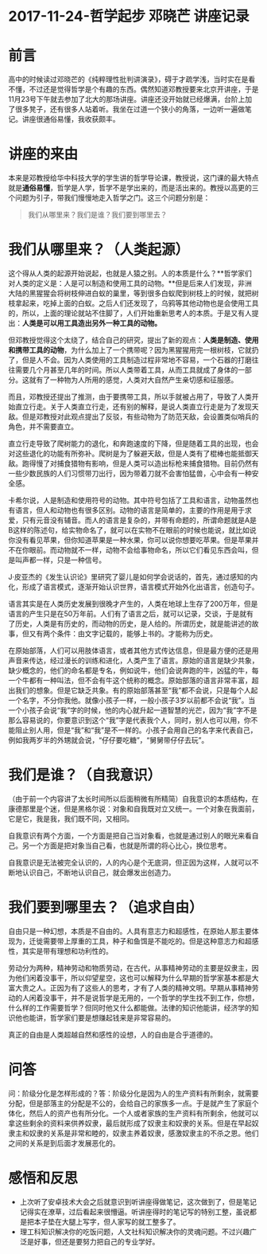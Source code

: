 # 2017-11-24-哲学起步 邓晓芒 讲座记录

# **前言**

高中的时候读过邓晓芒的《纯粹理性批判讲演录》，碍于才疏学浅，当时实在是看不懂，不过还是觉得哲学是个有趣的东西。偶然知道邓教授要来北京开讲座，于是11月23号下午就去参加了北大的那场讲座。讲座还没开始就已经爆满，台阶上加了很多凳子，还有很多人站着听。我坐在过道一个狭小的角落，一边听一遍做笔记。讲座很通俗易懂，我收获颇丰。

# **讲座的来由**

本来是邓教授给华中科技大学的学生讲的哲学导论课，教授说，这门课的最大特点就是**通俗易懂**，哲学是人学，哲学不是学出来的，而是活出来的。教授以高更的三个问题为引子，带我们慢慢地走入哲学之门。这三个问题分别是：

> 我们从哪里来？我们是谁？我们要到哪里去？

# **我们从哪里来？（人类起源）**

这个得从人类的起源开始说起，也就是人猿之别。人的本质是什么？**哲学家们对人类的定义是：人是可以制造和使用工具的动物。**但是后来人们发现，非洲大陆的黑猩猩会将树枝伸进白蚁的巢里，等到很多白蚁爬到树枝上的时候，就把树枝拿起来，吃掉上面的白蚁。之后人们还发现了，乌鸦等其他动物也是会使用工具的，所以，上面的理论就站不住脚了，人们开始重新思考人的本质。于是又有人提出：**人类是可以用工具造出另外一种工具的动物。**

但邓教授觉得这个太绕了，结合自己的研究，提出了新的观点：**人类是制造、使用和携带工具的动物**，为什么加上了一个携带呢？因为黑猩猩用完一根树枝，它就扔了，但是人不会。因为人类使用的工具制造过程非常地不容易，一个石器的打磨往往需要几个月甚至几年的时间。所以人类带着工具，从而工具就成了身体的一部分。这就有了一种物为人所用的感觉，人类对大自然产生亲切感和征服感。

而且，邓教授还提出了推测，由于要携带工具，所以手就被占用了，导致了人类开始直立行走。关于人类直立行走，还有别的解释，是说人类直立行走是为了发现天敌。但是邓教授对此观点提出了反驳，有些动物为了防范天敌，会设置类似哨兵的角色，并不需要直立。

直立行走导致了爬树能力的退化，和奔跑速度的下降，但是随着工具的出现，也会对这些退化的功能有所弥补。爬树是为了躲避天敌，但是人类有了棍棒也能抵御天敌。跑得慢了对捕食猎物有影响，但是人类可以造出标枪来捕食猎物。目前仍然有一些少数民族的人们习惯带刀出行，因为带着刀就不会害怕猛兽，心中会有一种安全感。

卡希尔说，人是制造和使用符号的动物。其中符号包括了工具和语言，动物虽然也有语言，但人和动物也有很多区别。动物的语言是简单的，主要的作用是用于求爱，只有元音没有辅音。而人的语言是复杂的，并带有命题的，所谓命题就是A是B这样的陈述句，给实物命名了，就可以在实物不在眼前的时候也能说，就比如说你没有看见苹果，但你知道苹果是一种水果，你可以说你想要吃苹果。但是苹果并不在你眼前。而动物就不一样，动物不会给事物命名，所以它们看见东西会叫，但是叫声都一样，只是一种信号。

J·皮亚杰的《发生认识论》里研究了婴儿是如何学会说话的，首先，通过感知的内化，形成了语言模式，逐渐开始认识世界，语言模式开始外化出语言，创造句子。

语言其实是在人类历史发展到很晚才产生的，人类在地球上生存了200万年，但是语言的产生只是在50万年前。人们有了语言之后，就可以记录，交谈，于是就有了历史，人类是有历史的，而动物的历史，是人给的。所谓历史，就是能讲述的故事，但又有两个条件：由文字记载的，能够上书的。才能称为历史。

在原始部落，人们可以用肢体语言，或者其他方式传达信息，但是最方便的还是用声音来传达，经过漫长的训练和进化，人类产生了语言。原始的语言是缺少共象，缺少概念的，他们的命名都是专名，例如说牛，他们会说奔跑的牛，凶猛的牛，每一个牛都有一种叫法，但不会有牛这个统称的概念。原始部落的语言非常丰富，超出我们的想象。但是它缺乏共象。有的原始部落甚至“我”都不会说，只是每个人起一个名字，不分你我他。就像小孩子一样，一般小孩子3岁以前都不会说“我”。当一个小孩子会说“我”字的时候，他的内心就升起一道智慧的光芒，因为“我”字不是那么容易说的，你要意识到这个“我”字是代表我个人，同时，别人也可以用，你不能阻止别人用，但是“我”和“我”是不一样的。小孩子会用自己的名字来代表自己，例如我两岁半的外甥就会说，“仔仔要吃糖”，“舅舅带仔仔去玩”。

# **我们是谁？（自我意识）**

（由于前一个内容讲了太长时间所以后面稍微有所精简）自我意识的本质结构，在康德那里是个迷，但是黑格尔说：对象和自我既对立又统一。一个对象在我面前，它是它，我是我，我们既不同，又相同。

自我意识有两个方面，一个方面是把自己当对象看，也就是通过别人的眼光来看自己。另一个方面是把对象当自己看，也就是所谓的将心比心，换位思考。

自我意识是无法被完全认识的，人的内心是个无底洞，但正因为这样，人就可以不断地认识自己，不断地认识自己，就会爆发出创造力。

# **我们要到哪里去？（追求自由）**

自由只是一种幻想，本质是不自由的。人具有意志力和超感性，在原始人那主要体现为，迁徙需要带上厚重的工具，种子和鱼饵是不能吃的。但是这种意志力和超感性，其实是带有理想和功利性的。

劳动分为两种，精神劳动和物质劳动，在古代，从事精神劳动的主要是奴隶主，因为他们闲着没事干，所以仰望星空，这也可以解释为什么早期的哲学家基本都是大富大贵之人。正因为有了这些人的思考，才有了人类的精神文明。早期从事精神劳动的人闲着没事干，并不是说哲学是无用的，一个哲学的学生找不到工作，你想，什么样的工作需要哲学？但同时他又什么都能做。法律的知识他能讲，经济学的知识他也能讲，哲学家们要是想赚起钱来是非常容易的。

真正的自由是人类超越自然和感性的设想，人的自由是合乎道德的。

# **问答**

问：阶级分化是怎样形成的？答：阶级分化是因为人的生产资料有所剩余，就需要分配，但是部落主的分配是不公的，会给自己的家族多一点。于是就产生了家庭个体化，然后人的资产也有所分化。一个人或者家族的生产资料有所剩余，他就可以拿这些剩余的资料来供养奴隶，最后就形成了奴隶主和奴隶的关系。但是在早起奴隶主和奴隶的关系是非常和睦的，奴隶主养着奴隶，感激奴隶主的不杀之恩。他们之间的关系是到后面才发展恶化的。

# **感悟和反思**

- 上次听了安卓技术大会之后就意识到听讲座得做笔记，这次做到了，但是笔记记得实在潦草，过后看起来很懵逼。听讲座得时的笔记写的特别工整，虽说都是把本子垫在大腿上写字，但人家写的就工整多了。
- 理工科知识解决你的吃饭问题，人文社科知识解决你的灵魂问题。不过兴趣广泛是好事，但还是要努力把自己的专业学好。